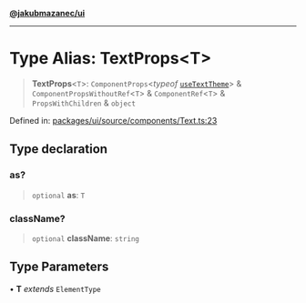 [**@jakubmazanec/ui**](../README.md)

---

# Type Alias: TextProps\<T\>

> **TextProps**\<`T`\>: `ComponentProps`\<_typeof_ [`useTextTheme`](../functions/useTextTheme.md)\>
> & `ComponentPropsWithoutRef`\<`T`\> & `ComponentRef`\<`T`\> & `PropsWithChildren` & `object`

Defined in:
[packages/ui/source/components/Text.ts:23](https://github.com/jakubmazanec/tools/blob/d8ee2855cc8c253cbcc5c4d49e7356ff8450cbde/packages/ui/source/components/Text.ts#L23)

## Type declaration

### as?

> `optional` **as**: `T`

### className?

> `optional` **className**: `string`

## Type Parameters

• **T** _extends_ `ElementType`
